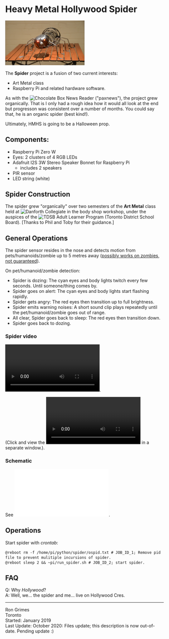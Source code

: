 # Heavy Metal Hollywood Spider
<img src="./media/Spider_with_eyes.png" height="50%" width="50%">

The **Spider** project is a fusion of two current interests:
* Art Metal class
* Raspberry Pi and related hardware software.

As with the ![Chocolate Box News Reader](https://github.com/rongrimes/paxnews) ("paxnews"), the project grew organically. That is I only had a rough idea how it would all look at the end but progresson was consistent over a number of months. You could say that, he is an organic spider (best kind!).

Ultimately, HMHS is going to be a Halloween prop.

## Components:
* Raspberry Pi Zero W
* Eyes: 2 clusters of 4 RGB LEDs
* Adafruit I2S 3W Stereo Speaker Bonnet for Raspberry Pi
  * includes 2 speakers 
* PIR sensor
* LED string (white)

## Spider Construction
The spider grew "organically" over two semesters of the **Art Metal** class held at ![Danforth Collegiate](https://www.danforthcti.com/) in the body shop workshop, under the auspices of the ![TDSB Adult Learner Program](https://www.tdsb.on.ca/Adult-Learners/Learn4Life) (Toronto District School Board). [Thanks to Phil and Toby for their guidance.]

## General Operations
The spider sensor resides in the nose and detects motion from pets/humanoids/zombie  up to 5 metres away (<a href="https://www.adafruit.com/product/189" target="_blank">possibly works on zombies, not guaranteed</a>).

On pet/humanoid/zombie detection:
* Spider is dozing: The cyan eyes and body lights twitch every few seconds. Until someone/thing comes by.
* Spider goes on alert: The cyan eyes and body lights start flashing rapidly.
* Spider gets angry: The red eyes then transition up to full brightness.
* Spider emits warning noises: A short sound clip plays repeatedly until the pet/humanoid/zombie goes out of range.
* All clear, Spider goes back to sleep: The red eyes then transition down.
* Spider goes back to dozing.

### Spider video
![Spider video](media/Spider2.mp4).

(Click and view the ![raw file](https://github.com/rongrimes/spider/blob/master/media/Spider2.mp4?raw=true) in a separate window.).

### Schematic
See ![schematic](fritzing/spider_schematic.pdf).

## Operations
Start spider with _crontab_:
```
@reboot rm -f /home/pi/python/spider/ospid.txt # JOB_ID_1; Remove pid file to prevent mulitiple incursions of spider.
@reboot sleep 2 && ~pi/run_spider.sh # JOB_ID_2; start spider.
```

## FAQ
Q: Why _Hollywood_?  
A: Well, we... the spider and me... live on Hollywood Cres.

***
Ron Grimes  
Toronto  
Started:     January 2019  
Last Update: October 2020: Files update; this description is now out-of-date. Pending update :)  
